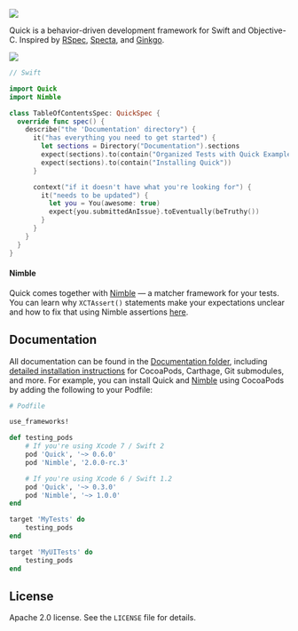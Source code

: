 ![](http://f.cl.ly/items/0r1E192C1R0b2g2Q3h2w/QuickLogo_Color.png)

Quick is a behavior-driven development framework for Swift and Objective-C.
Inspired by [RSpec](https://github.com/rspec/rspec), [Specta](https://github.com/specta/specta), and [Ginkgo](https://github.com/onsi/ginkgo).

![](https://raw.githubusercontent.com/Quick/Assets/master/Screenshots/QuickSpec%20screenshot.png)

```swift
// Swift

import Quick
import Nimble

class TableOfContentsSpec: QuickSpec {
  override func spec() {
    describe("the 'Documentation' directory") {
      it("has everything you need to get started") {
        let sections = Directory("Documentation").sections
        expect(sections).to(contain("Organized Tests with Quick Examples and Example Groups"))
        expect(sections).to(contain("Installing Quick"))
      }

      context("if it doesn't have what you're looking for") {
        it("needs to be updated") {
          let you = You(awesome: true)
          expect{you.submittedAnIssue}.toEventually(beTruthy())
        }
      }
    }
  }
}
```
#### Nimble
Quick comes together with [Nimble](https://github.com/Quick/Nimble) — a matcher framework for your tests. You can learn why `XCTAssert()` statements make your expectations unclear and how to fix that using Nimble assertions [here](./Documentation/NimbleAssertions.md).

## Documentation

All documentation can be found in the [Documentation folder](./Documentation), including [detailed installation instructions](./Documentation/InstallingQuick.md) for CocoaPods, Carthage, Git submodules, and more. For example, you can install Quick and [Nimble](https://github.com/Quick/Nimble) using CocoaPods by adding the following to your Podfile:

```rb
# Podfile

use_frameworks!

def testing_pods
    # If you're using Xcode 7 / Swift 2
    pod 'Quick', '~> 0.6.0'
    pod 'Nimble', '2.0.0-rc.3'

    # If you're using Xcode 6 / Swift 1.2
    pod 'Quick', '~> 0.3.0'
    pod 'Nimble', '~> 1.0.0'
end

target 'MyTests' do
    testing_pods
end

target 'MyUITests' do
    testing_pods
end
```

## License

Apache 2.0 license. See the `LICENSE` file for details.
